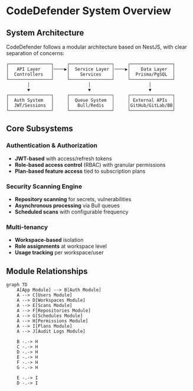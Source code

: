 # CodeDefender System Overview

## System Architecture

CodeDefender follows a modular architecture based on NestJS, with clear separation of concerns:

```
┌────────────────┐     ┌────────────────┐     ┌────────────────┐
│   API Layer    │────▶│  Service Layer │────▶│    Data Layer  │
│  Controllers   │     │    Services    │     │  Prisma/PgSQL  │
└────────────────┘     └────────────────┘     └────────────────┘
        │                      │                      │
        ▼                      ▼                      ▼
┌────────────────┐     ┌────────────────┐     ┌────────────────┐
│  Auth System   │     │  Queue System  │     │ External APIs  │
│  JWT/Sessions  │     │   Bull/Redis   │     │GitHub/GitLab/BB│
└────────────────┘     └────────────────┘     └────────────────┘
```

## Core Subsystems

### Authentication & Authorization

- **JWT-based** with access/refresh tokens
- **Role-based access control** (RBAC) with granular permissions
- **Plan-based feature access** tied to subscription plans

### Security Scanning Engine

- **Repository scanning** for secrets, vulnerabilities
- **Asynchronous processing** via Bull queues
- **Scheduled scans** with configurable frequency

### Multi-tenancy

- **Workspace-based** isolation
- **Role assignments** at workspace level
- **Usage tracking** per workspace/user

## Module Relationships

```mermaid
graph TD
    A[App Module] --> B[Auth Module]
    A --> C[Users Module]
    A --> D[Workspaces Module]
    A --> E[Scans Module]
    A --> F[Repositories Module]
    A --> G[Schedules Module]
    A --> H[Permissions Module]
    A --> I[Plans Module]
    A --> J[Audit Logs Module]
    
    B -.-> H
    C -.-> H
    D -.-> H
    E -.-> H
    F -.-> H
    G -.-> H
    
    E -.-> I
    D -.-> I